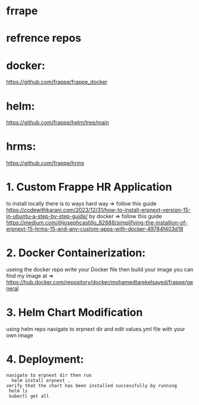 # frrape
# refrence repos
# docker:
https://github.com/frappe/frappe_docker
# helm: 
https://github.com/frappe/helm/tree/main
# hrms: 
https://github.com/frappe/hrms

# 1. Custom Frappe HR Application
  to install locally there is to ways
  hard way => follow this guide https://codewithkarani.com/2023/12/31/how-to-install-erpnext-version-15-in-ubuntu-a-step-by-step-guide/
  by docker => follow this guide https://medium.com/@josephcastillo_82888/simplifying-the-installion-of-erpnext-15-hrms-15-and-any-custom-apps-with-docker-49784f403d18

# 2. Docker Containerization:
   useing the docker repo write your Docker file then build your image
   you can find my image at => https://hub.docker.com/repository/docker/mohamedtarekelsayed/frappe/general

# 3. Helm Chart Modification
   using helm repo navigate to erpnext dir and edit values.yml file with your own image

# 4. Deployment:
    navigate to erpnext dir then run
      helm install erpnext .
    verify that the chart has been installed successfully by running
     helm ls
     kubectl get all
     

